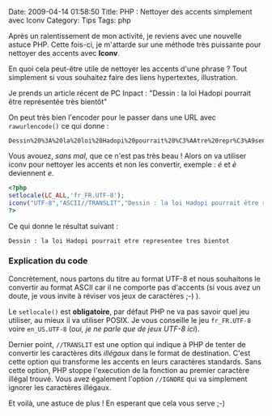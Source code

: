 Date: 2009-04-14 01:58:50
Title: PHP : Nettoyer des accents simplement avec Iconv
Category: Tips
Tags: php

Après un ralentissement de mon activité, je reviens avec une nouvelle astuce PHP. Cette fois-ci, je m'attarde sur une méthode très puissante pour nettoyer des accents avec **Iconv**.

En quoi cela peut-être utile de nettoyer les accents d'une phrase ? Tout simplement si vous souhaitez faire des liens hypertextes, illustration.

Je prends un article récent de PC Inpact : "Dessin : la loi Hadopi pourrait être représentée très bientôt"

On peut très bien l'encoder pour le passer dans une URL avec `rawurlencode()` ce qui donne :

```
Dessin%20%3A%20la%20loi%20Hadopi%20pourrait%20%C3%AAtre%20repr%C3%A9sent%C3%A9e%20tr%C3%A8s%20bient%C3%B4t
```

Vous avouez, _sans mal_, que ce n'est pas très beau ! Alors on va utiliser iconv pour nettoyer les accents et non les convertir, exemple : _é_ et _è_ deviennent _e_.

``` php
<?php
setlocale(LC_ALL,'fr_FR.UTF-8');
iconv("UTF-8","ASCII//TRANSLIT","Dessin : la loi Hadopi pourrait être représentée très bientôt");
?>
```

Ce qui donne le résultat suivant :

```
Dessin : la loi Hadopi pourrait etre representee tres bientot
```

### Explication du code

Concrètement, nous partons du titre au format UTF-8 et nous souhaitons le convertir au format ASCII car il ne comporte pas d'accents (si vous avez un doute, je vous invite à réviser vos jeux de caractères ;-) ).

Le `setlocale()` est **obligatoire**, par défaut PHP ne va pas savoir quel jeu utiliser, au mieux il va utiliser POSIX. Je vous conseille le jeu `fr_FR.UTF-8` voire `en_US.UTF-8` (_oui, je ne parle que de jeux UTF-8 ici_).

Dernier point, `//TRANSLIT` est une option qui indique à PHP de tenter de convertir les caractères dits _illégaux_ dans le format de destination. C'est cette option qui transforme les accents en leurs caractères standards. Sans cette option, PHP stoppe l'execution de la fonction au premier caractère illégal trouvé. Vous avez également l'option `//IGNORE` qui va simplement ignorer les caractères illégaux.

Et voilà, une astuce de plus ! En esperant que cela vous serve ;-)
